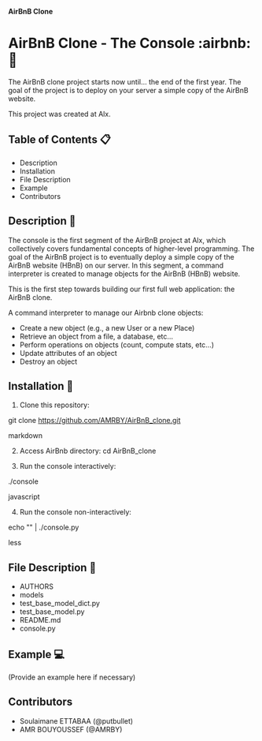 **AirBnB Clone**

# AirBnB Clone - The Console :airbnb::rocket:

The AirBnB clone project starts now until… the end of the first year. The goal of the project is to deploy on your server a simple copy of the AirBnB website.

This project was created at Alx.

## Table of Contents :clipboard:

- Description
- Installation
- File Description
- Example
- Contributors

## Description :triangular_ruler:

The console is the first segment of the AirBnB project at Alx, which collectively covers fundamental concepts of higher-level programming. The goal of the AirBnB project is to eventually deploy a simple copy of the AirBnB website (HBnB) on our server. In this segment, a command interpreter is created to manage objects for the AirBnB (HBnB) website.

This is the first step towards building our first full web application: the AirBnB clone.

A command interpreter to manage our Airbnb clone objects:

- Create a new object (e.g., a new User or a new Place)
- Retrieve an object from a file, a database, etc…
- Perform operations on objects (count, compute stats, etc…)
- Update attributes of an object
- Destroy an object

## Installation :floppy_disk:

1. Clone this repository:

git clone https://github.com/AMRBY/AirBnB_clone.git

markdown


2. Access AirBnb directory: cd AirBnB_clone


3. Run the console interactively:

./console

javascript


4. Run the console non-interactively:

echo "<command>" | ./console.py

less


## File Description :file_folder:

- AUTHORS
- models
- test_base_model_dict.py
- test_base_model.py
- README.md
- console.py

## Example :computer:

(Provide an example here if necessary)

## Contributors

- Soulaimane ETTABAA (@putbullet)
- AMR BOUYOUSSEF (@AMRBY)

